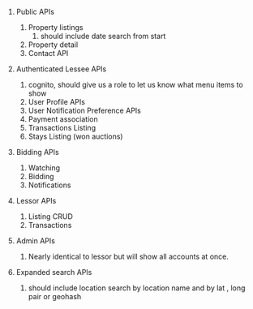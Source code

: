 1. Public APIs
   1. Property listings
      1. should include date search from start
   1. Property detail
   1. Contact API
2. Authenticated Lessee APIs

   1. cognito, should give us a role to let us know what menu items to show
   2. User Profile APIs
   3. User Notification Preference APIs
   4. Payment association
   5. Transactions Listing
   6. Stays Listing (won auctions)

3. Bidding APIs
   1. Watching
   1. Bidding
   1. Notifications
4. Lessor APIs
   1. Listing CRUD
   1. Transactions
5. Admin APIs
   1. Nearly identical to lessor but will show all accounts at once.
6. Expanded search APIs
   1. should include location search by location name and by lat , long pair or geohash
